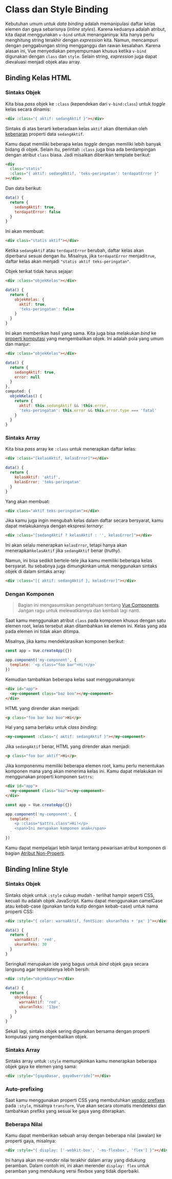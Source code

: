 # Class dan Style Binding

Kebutuhan umum untuk _data binding_ adalah memanipulasi daftar kelas elemen dan gaya sebarisnya (_inline styles_). Karena keduanya adalah atribut, kita dapat menggunakan `v-bind` untuk menanganinya: kita hanya perlu menghitung string terakhir dengan _expression_ kita. Namun, mencampuri dengan penggabungan string mengganggu dan rawan kesalahan. Karena alasan ini, Vue menyediakan penyempurnaan khusus ketika `v-bind` digunakan dengan `class` dan `style`. Selain string, _expression_ juga dapat dievaluasi menjadi objek atau array.

## Binding Kelas HTML

### Sintaks Objek

Kita bisa _pass_ objek ke `:class` (kependekan dari `v-bind:class`) untuk _toggle_ kelas secara dinamis:

```html
<div :class="{ aktif: sedangAktif }"></div>
```

Sintaks di atas berarti keberadaan kelas `aktif` akan ditentukan oleh [kebenaran](https://developer.mozilla.org/en-US/docs/Glossary/Truthy) properti data `sedangAktif`.

Kamu dapat memiliki beberapa kelas _toggle_ dengan memiliki lebih banyak bidang di objek. Selain itu, perintah `:class` juga bisa ada berdampingan dengan atribut `class` biasa. Jadi misalkan diberikan template berikut:

```html
<div
  class="statis"
  :class="{ aktif: sedangAktif, 'teks-peringatan': terdapatError }"
></div>
```

Dan data berikut:

```js
data() {
  return {
    sedangAktif: true,
    terdapatError: false
  }
}
```

Ini akan membuat:

```html
<div class="statis aktif"></div>
```

Ketika `sedangAktif` atau `terdapatError` berubah, daftar kelas akan diperbarui sesuai dengan itu. Misalnya, jika `terdapatError` menjadi`true`, daftar kelas akan menjadi `"statis aktif teks-peringatan"`.

Objek terikat tidak harus sejajar:

```html
<div :class="objekKelas"></div>
```

```js
data() {
  return {
    objekKelas: {
      aktif: true,
      'teks-peringatan': false
    }
  }
}
```

Ini akan memberikan hasil yang sama. Kita juga bisa melakukan _bind_ ke [properti komputasi](computed.md) yang mengembalikan objek. Ini adalah pola yang umum dan manjur:

```html
<div :class="objekKelas"></div>
```

```js
data() {
  return {
    sedangAktif: true,
    error: null
  }
},
computed: {
  objekKelas() {
    return {
      aktif: this.sedangAktif && !this.error,
      'teks-peringatan': this.error && this.error.type === 'fatal'
    }
  }
}
```

### Sintaks Array

Kita bisa _pass_ array ke `:class` untuk menerapkan daftar kelas:

```html
<div :class="[kelasAktif, kelasError]"></div>
```

```js
data() {
  return {
    kelasAktif: 'aktif',
    kelasError: 'teks-peringatan'
  }
}
```

Yang akan membuat:

```html
<div class="aktif teks-peringatan"></div>
```

Jika kamu juga ingin mengubah kelas dalam daftar secara bersyarat, kamu dapat melakukannya dengan ekspresi _ternary_:

```html
<div :class="[sedangAktif ? kelasAktif : '', kelasError]"></div>
```

Ini akan selalu menerapkan `kelasError`, tetapi hanya akan menerapkan`kelasAktif` jika `sedangAktif` benar (_truthy_).

Namun, ini bisa sedikit bertele-tele jika kamu memiliki beberapa kelas bersyarat. Itu sebabnya juga dimungkinkan untuk menggunakan sintaks objek di dalam sintaks array:

```html
<div :class="[{ aktif: sedangAktif }, kelasError]"></div>
```

### Dengan Komponen

> Bagian ini mengasumsikan pengetahuan tentang [Vue Components](component-basics.md). Jangan ragu untuk melewatkannya dan kembali lagi nanti.

Saat kamu menggunakan atribut `class` pada komponen khusus dengan satu elemen root, kelas tersebut akan ditambahkan ke elemen ini. Kelas yang ada pada elemen ini tidak akan ditimpa.

Misalnya, jika kamu mendeklarasikan komponen berikut:

```js
const app = Vue.createApp({})

app.component('my-component', {
  template: `<p class="foo bar">Hi!</p>`
})
```

Kemudian tambahkan beberapa kelas saat menggunakannya:

```html
<div id="app">
  <my-component class="baz boo"></my-component>
</div>
```

HTML yang dirender akan menjadi:

```html
<p class="foo bar baz boo">Hi</p>
```

Hal yang sama berlaku untuk _class binding_:

```html
<my-component :class="{ aktif: sedangAktif }"></my-component>
```

Jika `sedangAktif` benar, HTML yang dirender akan menjadi:

```html
<p class="foo bar aktif">Hi</p>
```

Jika komponenmu memiliki beberapa elemen root, kamu perlu menentukan komponen mana yang akan menerima kelas ini. Kamu dapat melakukan ini menggunakan properti komponen `$attrs`:

```html
<div id="app">
  <my-component class="baz"></my-component>
</div>
```

```js
const app = Vue.createApp({})

app.component('my-component', {
  template: `
    <p :class="$attrs.class">Hi!</p>
    <span>Ini merupakan komponen anak</span>
  `
})
```

Kamu dapat mempelajari lebih lanjut tentang pewarisan atribut komponen di bagian [Atribut Non-Properti](komponen-attrs.html).

## Binding Inline Style

### Sintaks Objek

Sintaks objek untuk `:style` cukup mudah - terlihat hampir seperti CSS, kecuali itu adalah objek JavaScript. Kamu dapat menggunakan camelCase atau kebab-case (gunakan tanda kutip dengan kebab-case) untuk nama properti CSS:

```html
<div :style="{ color: warnaAktif, fontSize: ukuranTeks + 'px' }"></div>
```

```js
data() {
  return {
    warnaAktif: 'red',
    ukuranTeks: 30
  }
}
```

Seringkali merupakan ide yang bagus untuk _bind_ objek gaya secara langsung agar templatenya lebih bersih:

```html
<div :style="objekGaya"></div>
```

```js
data() {
  return {
    objekGaya: {
      warnaAktif: 'red',
      ukuranTeks: '13px'
    }
  }
}
```

Sekali lagi, sintaks objek sering digunakan bersama dengan properti komputasi yang mengembalikan objek.

### Sintaks Array

Sintaks array untuk `:style` memungkinkan kamu menerapkan beberapa objek gaya ke elemen yang sama:

```html
<div :style="[gayaDasar, gayaOverride]"></div>
```

### Auto-prefixing

Saat kamu menggunakan properti CSS yang membutuhkan [vendor prefixes](https://developer.mozilla.org/en-US/docs/Glossary/Vendor_Prefix) pada `:style`, misalnya `transform`, Vue akan secara otomatis mendeteksi dan tambahkan prefiks yang sesuai ke gaya yang diterapkan.

### Beberapa Nilai

Kamu dapat memberikan sebuah array dengan beberapa nilai (awalan) ke properti gaya, misalnya:

```html
<div :style="{ display: ['-webkit-box', '-ms-flexbox', 'flex'] }"></div>
```

Ini hanya akan me-_render_ nilai terakhir dalam array yang didukung peramban. Dalam contoh ini, ini akan merender `display: flex` untuk peramban yang mendukung versi flexbox yang tidak diperbaiki.
